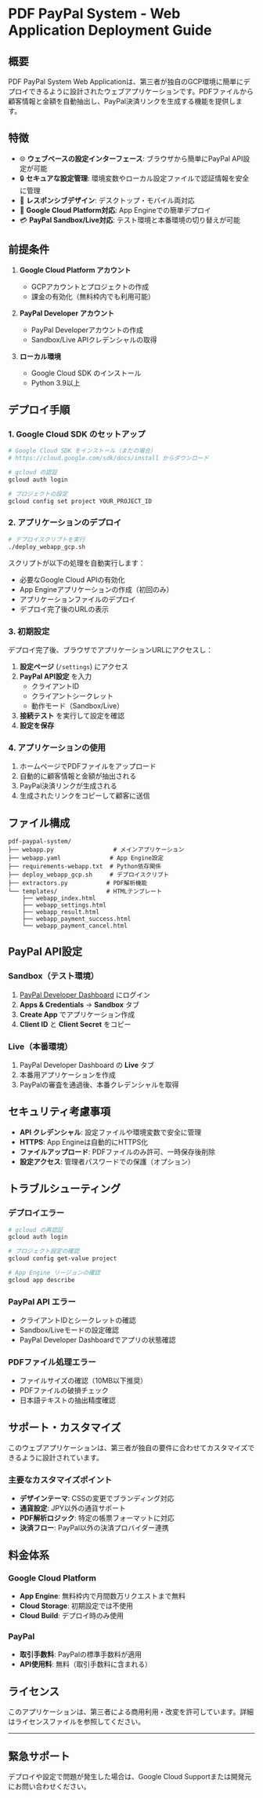 # PDF PayPal System - Web Application Deployment Guide

## 概要

PDF PayPal System Web Applicationは、第三者が独自のGCP環境に簡単にデプロイできるように設計されたウェブアプリケーションです。PDFファイルから顧客情報と金額を自動抽出し、PayPal決済リンクを生成する機能を提供します。

## 特徴

- 🌐 **ウェブベースの設定インターフェース**: ブラウザから簡単にPayPal API設定が可能
- 🔒 **セキュアな設定管理**: 環境変数やローカル設定ファイルで認証情報を安全に管理
- 📱 **レスポンシブデザイン**: デスクトップ・モバイル両対応
- 🚀 **Google Cloud Platform対応**: App Engineでの簡単デプロイ
- 💳 **PayPal Sandbox/Live対応**: テスト環境と本番環境の切り替えが可能

## 前提条件

1. **Google Cloud Platform アカウント**
   - GCPアカウントとプロジェクトの作成
   - 課金の有効化（無料枠内でも利用可能）

2. **PayPal Developer アカウント**
   - PayPal Developerアカウントの作成
   - Sandbox/Live APIクレデンシャルの取得

3. **ローカル環境**
   - Google Cloud SDK のインストール
   - Python 3.9以上

## デプロイ手順

### 1. Google Cloud SDK のセットアップ

```bash
# Google Cloud SDK をインストール（まだの場合）
# https://cloud.google.com/sdk/docs/install からダウンロード

# gcloud の認証
gcloud auth login

# プロジェクトの設定
gcloud config set project YOUR_PROJECT_ID
```

### 2. アプリケーションのデプロイ

```bash
# デプロイスクリプトを実行
./deploy_webapp_gcp.sh
```

スクリプトが以下の処理を自動実行します：
- 必要なGoogle Cloud APIの有効化
- App Engineアプリケーションの作成（初回のみ）
- アプリケーションファイルのデプロイ
- デプロイ完了後のURLの表示

### 3. 初期設定

デプロイ完了後、ブラウザでアプリケーションURLにアクセスし：

1. **設定ページ** (`/settings`) にアクセス
2. **PayPal API設定** を入力
   - クライアントID
   - クライアントシークレット  
   - 動作モード（Sandbox/Live）
3. **接続テスト** を実行して設定を確認
4. **設定を保存**

### 4. アプリケーションの使用

1. ホームページでPDFファイルをアップロード
2. 自動的に顧客情報と金額が抽出される
3. PayPal決済リンクが生成される
4. 生成されたリンクをコピーして顧客に送信

## ファイル構成

```
pdf-paypal-system/
├── webapp.py                 # メインアプリケーション
├── webapp.yaml              # App Engine設定
├── requirements-webapp.txt  # Python依存関係
├── deploy_webapp_gcp.sh     # デプロイスクリプト
├── extractors.py           # PDF解析機能
└── templates/              # HTMLテンプレート
    ├── webapp_index.html
    ├── webapp_settings.html
    ├── webapp_result.html
    ├── webapp_payment_success.html
    └── webapp_payment_cancel.html
```

## PayPal API設定

### Sandbox（テスト環境）

1. [PayPal Developer Dashboard](https://developer.paypal.com/) にログイン
2. **Apps & Credentials** → **Sandbox** タブ
3. **Create App** でアプリケーション作成
4. **Client ID** と **Client Secret** をコピー

### Live（本番環境）

1. PayPal Developer Dashboard の **Live** タブ
2. 本番用アプリケーションを作成
3. PayPalの審査を通過後、本番クレデンシャルを取得

## セキュリティ考慮事項

- **API クレデンシャル**: 設定ファイルや環境変数で安全に管理
- **HTTPS**: App Engineは自動的にHTTPS化
- **ファイルアップロード**: PDFファイルのみ許可、一時保存後削除
- **設定アクセス**: 管理者パスワードでの保護（オプション）

## トラブルシューティング

### デプロイエラー

```bash
# gcloud の再認証
gcloud auth login

# プロジェクト設定の確認
gcloud config get-value project

# App Engine リージョンの確認
gcloud app describe
```

### PayPal API エラー

- クライアントIDとシークレットの確認
- Sandbox/Liveモードの設定確認
- PayPal Developer Dashboardでアプリの状態確認

### PDFファイル処理エラー

- ファイルサイズの確認（10MB以下推奨）
- PDFファイルの破損チェック
- 日本語テキストの抽出精度確認

## サポート・カスタマイズ

このウェブアプリケーションは、第三者が独自の要件に合わせてカスタマイズできるように設計されています。

### 主要なカスタマイズポイント

- **デザインテーマ**: CSSの変更でブランディング対応
- **通貨設定**: JPY以外の通貨サポート
- **PDF解析ロジック**: 特定の帳票フォーマットに対応
- **決済フロー**: PayPal以外の決済プロバイダー連携

## 料金体系

### Google Cloud Platform

- **App Engine**: 無料枠内で月間数万リクエストまで無料
- **Cloud Storage**: 初期設定では不使用
- **Cloud Build**: デプロイ時のみ使用

### PayPal

- **取引手数料**: PayPalの標準手数料が適用
- **API使用料**: 無料（取引手数料に含まれる）

## ライセンス

このアプリケーションは、第三者による商用利用・改変を許可しています。詳細はライセンスファイルを参照してください。

---

## 緊急サポート

デプロイや設定で問題が発生した場合は、Google Cloud Supportまたは開発元にお問い合わせください。